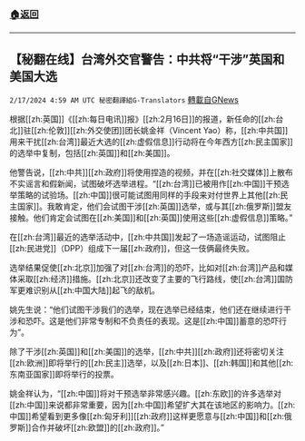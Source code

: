 ###  [:house:返回](README.md)
---


## 【秘翻在线】台湾外交官警告：中共将“干涉”英国和美国大选
`2/17/2024 4:59 AM UTC 秘密翻譯組G-Translators` [轉載自GNews](https://gnews.org/articles/2317738)

根据[[zh:英国]]《[[zh:每日电讯]]报》[[zh:2月16日]]的报道，新任命的[[zh:台北]]驻[[zh:伦敦]][[zh:外交使团]]团长姚金祥（Vincent Yao）称，[[zh:中共国]]用来干扰[[zh:台湾]]最近大选的[[zh:虚假信息]]行动将在今年西方[[zh:民主国家]]的选举中复制，包括[[zh:英国]]和[[zh:美国]]。

他警告说，[[zh:中共]][[zh:政府]]将使用捏造的视频，并在[[zh:社交媒体]]上散布不实谣言和假新闻，试图破坏选举进程。“[[zh:台湾]]已被用作[[zh:中国]]干预选举策略的试验场。[[zh:中国]]很可能试图用同样的手段来对付世界上其他[[zh:民主国家]]。我敢肯定，他们会试图干涉[[zh:英国]]选举，或与其[[zh:俄罗斯]]盟友接触。他们肯定会试图在[[zh:美国]]和[[zh:英国]]使用这些[[zh:虚假信息]]策略。”

在[[zh:台湾]]最近的选举活动中，[[zh:中共国]]发起了一场造谣运动，试图阻止[[zh:民进党]]（DPP）组成下一届[[zh:政府]]，但这一伎俩最终失败。

选举结果促使[[zh:北京]]加强了对[[zh:台湾]]的恐吓，比如对[[zh:台湾]]产品和媒体采取[[zh:经济]]措施。[[zh:北京]]还改变了主要的飞行路线，使[[zh:台湾]]国防军更难识别从[[zh:中国大陆]]起飞的敌机。

姚先生说：“他们试图干涉我们的选举，现在选举已经结束，他们还在继续进行干涉和恐吓。这是他们非常专制和不负责任的表现。这是[[zh:中国]]蓄意的恐吓行为”。

除了干涉[[zh:英国]]和[[zh:美国]]的选举，[[zh:中共]][[zh:政府]]还将密切关注[[zh:欧洲]]即将举行的[[zh:民主]]选举，以及[[zh:日本]]、[[zh:韩国]]和其他[[zh:东南亚国家]]即将举行的投票。

姚金祥认为，“[[zh:中国]]将对干预选举非常感兴趣。[[zh:东欧]]的许多选举对[[zh:中国]]来说都非常重要，因为[[zh:中国]]希望扩大其在该地区的影响力。[[zh:中国]]希望看到更多像[[zh:匈牙利]][[zh:政府]]这样更愿意与[[zh:中国]]和[[zh:俄罗斯]]合作并破坏[[zh:欧盟]]的[[zh:政府]]。”
